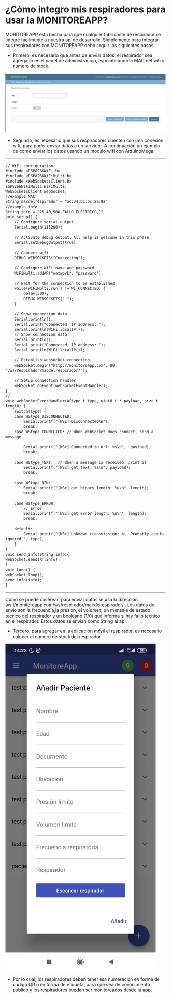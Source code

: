 # ¿Cómo integro mis respiradores para usar la MONITOREAPP?

MONITOREAPP esta hecha para que cualquier fabricante de respirador se integre facilmente a nuestra api de desarrollo. Simplemente para integrar sus respiradores con MONITOREAPP debe seguir los siguientes pasos:

- Primero, es necesario que antes de enviar datos, el respirador sea agregado en el panel de administración, especificando la MAC del wifi y numero de stock.

![Imagen agregar respirador](../img/agregar_respirador.jpg)

- Segundo, es necesario que sus respiradores cuenten con una conexion wifi, para poder enviar datos a un servidor. A continuación un ejemplo de como enviar los datos usando un modulo wifi con ArduinoMega:


-----------------------------------------------

    // WiFi configuration
    #include <ESP8266WiFi.h>
    #include <ESP8266WiFiMulti.h>
    #include <WebSocketsClient.h>
    ESP8266WiFiMulti WiFiMulti;
    WebSocketsClient webSocket;
    //example MAC
    String macdelrespirador = "ac:34:bc:bc:8a:92"
    //example info
    String info = "25,40,500,FALLO ELECTRICO,1"
    void setup() {
        // Configure serial output
        Serial.begin(115200);

        // Activate debug output. All help is welcome in this phase.
        Serial.setDebugOutput(true);

        // Connect wifi
        DEBUG_WEBSOCKETS("Connecting");

        // Configure WiFi name and password
        WiFiMulti.addAP("network", "password");

        // Wait for the connection to be established
        while(WiFiMulti.run() != WL_CONNECTED) {
            delay(500);
            DEBUG_WEBSOCKETS(".");
        }

        // Show connection data
        Serial.println();
        Serial.print("Connected, IP address: ");
        Serial.println(WiFi.localIP());
        // Show connection data
        Serial.println();
        Serial.print("Connected, IP address: ");
        Serial.println(WiFi.localIP());

        // Establish websocket connection
        webSocket.begin("http://monitoreapp.com", 80, "/ws/respirador/macdelrespirador/");
        
        // Setup connection handler
        webSocket.onEvent(webSocketEventHandler);
    }
    //
    void webSocketEventHandler(WStype_t type, uint8_t * payload, size_t length) {
        switch(type) {
        case WStype_DISCONNECTED:
            Serial.printf("[WSc] Disconnected\n");
            break;
        case WStype_CONNECTED: // When WebSocket does connect, send a message
        
            Serial.printf("[WSc] Connected to url: %s\n",  payload);
            break;

        case WStype_TEXT:  // When a message is received, print it
            Serial.printf("[WSc] get text: %s\n", payload);
            break;

        case WStype_BIN:
            Serial.printf("[WSc] get binary length: %u\n", length);
            break;

        case WStype_ERROR:
            // Error
            Serial.printf("[WSc] get error length: %u\n", length);
            break;

        default:
            Serial.printf("[WSc] Unknown transmission: %i. Probably can be ignored.", type);
        }
    }
    void send_info(String info){
    webSocket.sendTXT(info);
    }
    void loop() {
    webSocket.loop();
    send_info(info);
    }
-----------------------------------------------

Como se puede observar, para enviar datos se usa la direccion  ws://monitoreapp.com/ws/respirador/macdelrespirador/ . Los datos de envio son la frecuencia,la presion, el volumen, un mensaje de estado tecnico del respirador y un booleano (1/0) que informa si hay fallo tecnico en el respirador. Estos datos se envian como String al api.

- Tercero, para agregar en la aplicación móvil el respirador, es necesario colocar el numero de stock del respirador. 

![Imagen agregar paciente app móvil](../img/agregar_usuario.jpeg)

- Por lo cual, los respiradores deben tener esa numeración en forma de codigo QR o en forma de etiqueta, para que sea de conocimiento publico y los respiradores puedan ser monitoreados desde la app.